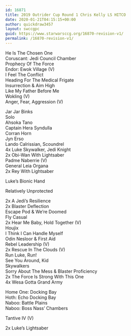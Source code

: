```yaml
---
id: 16871
title: 2019 Outrider Cup Round 1 Chris Kelly LS HITCO
date: 2020-01-21T04:15:15+00:00
author: quickdraw3457
layout: swccgpc
guid: https://www.starwarsccg.org/16870-revision-v1/
permalink: /16870-revision-v1/
---
```

He Is The Chosen One  
Coruscant: Jedi Council Chamber  
Prophecy Of The Force  
Endor: Ewok Village (V)  
I Feel The Conflict  
Heading For The Medical Frigate  
Insurrection & Aim High  
Like My Father Before Me  
Wokling (V)  
Anger, Fear, Aggression (V)  
  
Jar Jar Binks  
Solo  
Ahsoka Tano  
Captain Hera Syndulla  
Corran Horn  
Jyn Erso  
Lando Calrissian, Scoundrel  
4x Luke Skywalker, Jedi Knight  
2x Obi-Wan With Lightsaber  
Padme Naberrie (V)  
General Leia Organa  
2x Rey With Lightsaber  
  
Luke&#8217;s Bionic Hand  
  
Relatively Unprotected  
  
2x A Jedi&#8217;s Resilience  
2x Blaster Deflection  
Escape Pod & We&#8217;re Doomed  
Fly Casual  
2x Hear Me Baby, Hold Together (V)  
Houjix  
I Think I Can Handle Myself  
Odin Nesloor & First Aid  
Rebel Leadership (V)  
2x Rescue In The Clouds (V)  
Run Luke, Run!  
See You Around, Kid  
Skywalkers  
Sorry About The Mess & Blaster Proficiency  
2x The Force Is Strong With This One  
4x Wesa Gotta Grand Army  
  
Home One: Docking Bay  
Hoth: Echo Docking Bay  
Naboo: Battle Plains  
Naboo: Boss Nass&#8217; Chambers  
  
Tantive IV (V)  
  
2x Luke&#8217;s Lightsaber